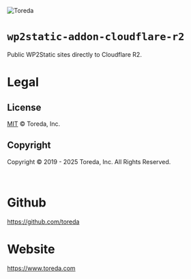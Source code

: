 ![Toreda](https://content.toreda.com/logo/toreda-logo.png)


# `wp2static-addon-cloudflare-r2`
Public WP2Static sites directly to Cloudflare R2.


# Legal

## License
[MIT](LICENSE) &copy; Toreda, Inc.

## Copyright
Copyright &copy; 2019 - 2025 Toreda, Inc. All Rights Reserved.

&nbsp;

# Github
https://github.com/toreda

# Website
https://www.toreda.com

